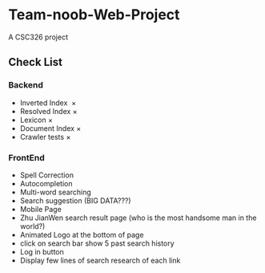 # Team-noob-Web-Project
A CSC326 project

## Check List
### Backend
- Inverted Index  &times;
- Resolved Index  &times;
- Lexicon         &times;
- Document Index  &times;
- Crawler tests   &times;

### FrontEnd
* Spell Correction
* Autocompletion 
* Multi-word searching 
* Search suggestion  (BIG DATA???)
* Mobile Page
* Zhu JianWen search result page (who is the most handsome man in the world?)
* Animated Logo at the bottom of page
* click on search bar show 5 past search history
* Log in button
* Display few lines of search research of each link
